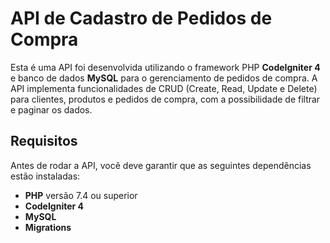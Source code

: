# API de Cadastro de Pedidos de Compra

Esta é uma API foi desenvolvida utilizando o framework PHP **CodeIgniter 4** e banco de dados **MySQL** para o gerenciamento de pedidos de compra. A API implementa funcionalidades de CRUD (Create, Read, Update e Delete) para clientes, produtos e pedidos de compra, com a possibilidade de filtrar e paginar os dados.

## Requisitos

Antes de rodar a API, você deve garantir que as seguintes dependências estão instaladas:

- **PHP** versão 7.4 ou superior
- **CodeIgniter 4** 
- **MySQL**
- **Migrations** 
